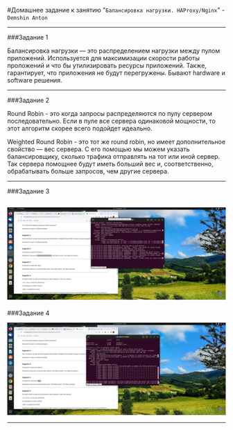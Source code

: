 #Домашнее задание к занятию "`Балансировка нагрузки. HAProxy/Nginx`" - `Demshin Anton`


---

###Задание 1

Балансировка нагрузки — это распределением нагрузки между пулом приложений. 
Используется для  максимизации скорости работы проложений и что бы 
утилизировать ресурсы приложений. Также, гарантирует, что приложения не будут перегружены.
Бывают hardware и software решения. 
 

---

###Задание 2

Round Robin - это когда запросы распределяются по пулу сервером последовательно.
Если в пуле все сервера одинаковой мощности, то этот алгоритм скорее всего подойдет
идеально.

Weighted Round Robin - это тот же round robin, но имеет дополнительное свойство — вес
сервера. С его помощью мы можем указать балансировщику, сколько трафика отправлять на тот или иной
сервер. Так сервера помощнее будут иметь больший вес и, соответственно, обрабатывать
больше запросов, чем другие сервера.
 
---

###Задание 3

![alt text](https://github.com/UserWhoUser/img/blob/master/haproxy.png)
---

###Задание 4

![alt text](https://github.com/UserWhoUser/img/blob/master/nginx.png)

---
